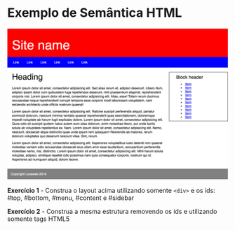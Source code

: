 # Exemplo de Semântica HTML
![Layout](/src/assets/layout.png?raw=true "Layout")

**Exercício 1** - Construa o layout acima utilizando somente `<div>` e os ids: #top, #bottom, #menu, #content e #sidebar

**Exercício 2** - Construa a mesma estrutura removendo os ids e utilizando somente tags HTML5
